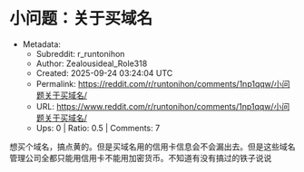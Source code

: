 # 小问题：关于买域名

- Metadata:
  - Subreddit: r_runtonihon
  - Author: Zealousideal_Role318
  - Created: 2025-09-24 03:24:04 UTC
  - Permalink: https://reddit.com/r/runtonihon/comments/1np1qqw/小问题关于买域名/
  - URL: https://www.reddit.com/r/runtonihon/comments/1np1qqw/小问题关于买域名/
  - Ups: 0 | Ratio: 0.5 | Comments: 7


想买个域名，搞点黄的。但是买域名用的信用卡信息会不会漏出去。但是这些域名管理公司全都只能用信用卡不能用加密货币。不知道有没有搞过的铁子说说

